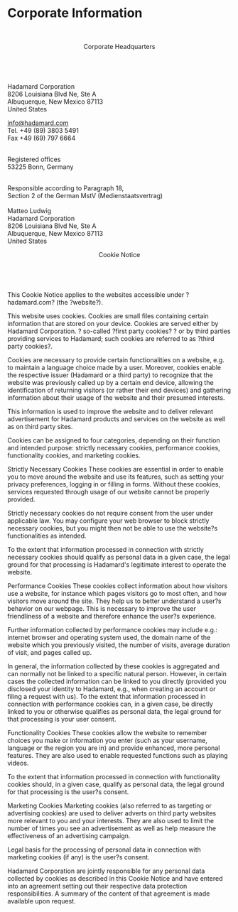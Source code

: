 <h1>Corporate Information </h1>
           
<article>
<p>
<br>  <header>Corporate Headquarters</header> <br>
Hadamard Corporation <br>
8206 Louisiana Blvd Ne, Ste A <br>
Albuquerque, New Mexico 87113 <br>
United States
</p>

<p>
<a href=""mailto:info@hadamard.com"">info@hadamard.com</a> <br>
Tel. +49 (89) 3803 5491 <br>
Fax +49 (69) 797 6664 <br><br>



Registered offices <br>
53225 Bonn, Germany <br><br>



Responsible according to Paragraph 18,  <br>
Section 2 of the German MstV (Medienstaatsvertrag) <br><br>
Matteo Ludwig <br>
Hadamard Corporation <br>
8206 Louisiana Blvd Ne, Ste A <br>
Albuquerque, New Mexico 87113 <br>
United States
                </p>
               
<header>Cookie Notice</header>

<p>
<br>
This Cookie Notice applies to the websites accessible under ?hadamard.com? (the ?website?).<br>

This website uses cookies. Cookies are small files containing certain information that are stored on your device. Cookies are served either by Hadamard Corporation.
 ? so-called ?first party cookies? ? or by third parties providing services to Hadamard; such cookies are referred to as ?third party cookies?.<br>

Cookies are necessary to provide certain functionalities on a website, e.g. to maintain a language choice made by a user. 
Moreover, cookies enable the respective issuer (Hadamard or a third party) to recognize that the website was previously called up by a certain end device, 
allowing the identification of returning visitors (or rather their end devices) and gathering information about their usage of the website and their presumed interests.<br>

This information is used to improve the website and to deliver relevant advertisement for Hadamard products and services on the website as well as on third party sites.<br>

Cookies can be assigned to four categories, depending on their function and intended purpose:
 strictly necessary cookies, performance cookies, functionality cookies, and marketing cookies.<br>

Strictly Necessary Cookies
These cookies are essential in order to enable you to move around the website and use its features,
 such as setting your privacy preferences, logging in or filling in forms. Without these cookies,
  services requested through usage of our website cannot be properly provided.<br>

Strictly necessary cookies do not require consent from the user under applicable law. You may configure your web browser to block strictly necessary cookies, 
but you might then not be able to use the website?s functionalities as intended.<br>

To the extent that information processed in connection with strictly necessary cookies should qualify as personal data in a given case, 
the legal ground for that processing is Hadamard's legitimate interest to operate the website.<br>

Performance Cookies
These cookies collect information about how visitors use a website, for instance which pages visitors go to most often, 
and how visitors move around the site. They help us to better understand a user?s behavior on our webpage. 
This is necessary to improve the user friendliness of a website and therefore enhance the user?s experience.<br>

Further information collected by performance cookies may include e.g.: internet browser and operating system used, 
the domain name of the website which you previously visited, the number of visits, average duration of visit, and pages called up.<br>

In general, the information collected by these cookies is aggregated and can normally not be linked to a specific natural person. 
However, in certain cases the collected information can be linked to you directly (provided you disclosed your identity to Hadamard, e.g., 
when creating an account or filing a request with us). To the extent that information processed in connection with performance cookies can,
 in a given case, be directly linked to you or otherwise qualifies as personal data, the legal ground for that processing is your user consent.<br>

Functionality Cookies
These cookies allow the website to remember choices you make or information you enter (such as your username, language or the region you are in) 
and provide enhanced, more personal features. They are also used to enable requested functions such as playing videos.<br>

To the extent that information processed in connection with functionality cookies should, in a given case, qualify as personal data, 
the legal ground for that processing is the user?s consent.<br>

Marketing Cookies
Marketing cookies (also referred to as targeting or advertising cookies) are used to deliver adverts on third party websites more relevant to you and your interests. 
They are also used to limit the number of times you see an advertisement as well as help measure the effectiveness of an advertising campaign.<br>

Legal basis for the processing of personal data in connection with marketing cookies (if any) is the user?s consent.<br>

Hadamard Corporation are jointly responsible for any personal data collected by cookies as
 described in this Cookie Notice and have entered into an agreement setting out their respective data protection responsibilities.
  A summary of the content of that agreement is made available upon request.<br>



</p>

